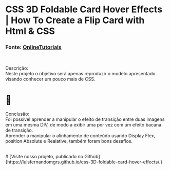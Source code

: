 # CSS 3D Foldable Card Hover Effects | How To Create a Flip Card with Html & CSS

### Fonte: [OnlineTutorials]("https://www.youtube.com/watch?v=xDy2UptgdUY")

<br/>
<p>
Descrição:
<br/>Neste projeto o objetivo será apenas reproduzir o modelo apresentado visando conhecer um pouco mais de CSS.
<br/>
</p>

# 🚀

<p>
Conclusão:
<br/>Foi possível aprender a manipular o efeito de transição entre duas imagens em uma mesma DIV, de modo a exibir uma por vez com um efeito bacana de transição.
<br/>Aprender a manipular o alinhamento de conteúdo usando Display Flex, position Absolute e Realative, também foram bons desafios.
<br/>
</p>
<br/>
# [Visite nosso projeto, publicado no Github]{https://luisfernandomgrs.github.io/css-3D-foldable-card-hover-effects/.}
